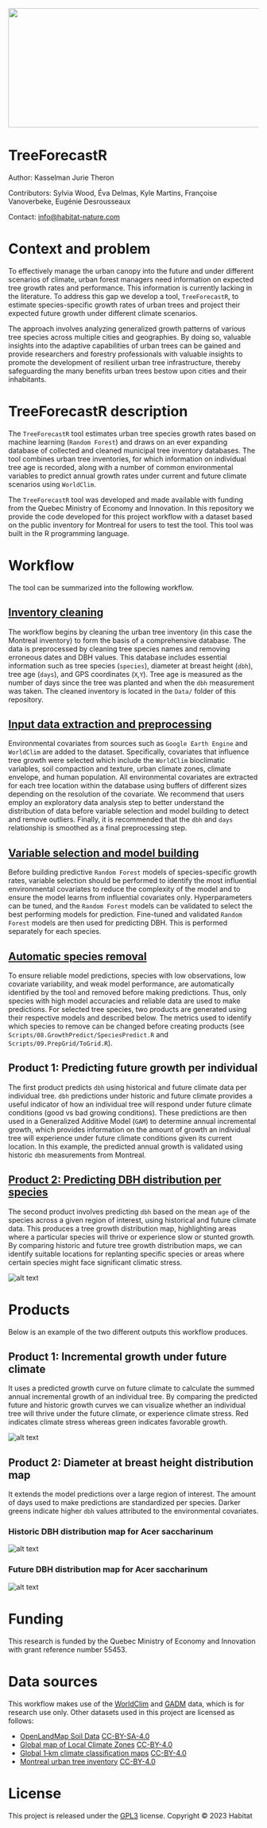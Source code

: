 <img align="centre" width="1100" height="240" src="https://github.com/Habitat-RD/TreeForecastR/blob/main/docs/Habitat_banner.png?raw=true">

# TreeForecastR 

Author: Kasselman Jurie Theron

Contributors: Sylvia Wood, Éva Delmas, Kyle Martins, Françoise Vanoverbeke, Eugénie Desrousseaux

Contact: info@habitat-nature.com

# Context and problem

To effectively manage the urban canopy into the future and under different scenarios of climate, urban forest managers need information on expected tree growth rates and performance. This information is currently lacking in the literature. To address this gap we develop a tool, `TreeForecastR`, to estimate species-specific growth rates of urban trees and project their expected future growth under different climate scenarios. 

The approach involves analyzing generalized growth patterns of various tree species across multiple cities and geographies. By doing so, valuable insights into the adaptive capabilities of urban trees can be gained and provide researchers and forestry professionals with valuable insights to promote the development of resilient urban tree infrastructure, thereby safeguarding the many benefits urban trees bestow upon cities and their inhabitants.

# TreeForecastR description

The `TreeForecastR` tool estimates urban tree species growth rates based on machine learning (`Random Forest`) and draws on an ever expanding database of collected and cleaned municipal tree inventory databases. The tool combines urban tree inventories, for which information on individual tree age is recorded, along with a number of common environmental variables to predict annual growth rates under current and future climate scenarios using `WorldClim`.  

The `TreeForecastR` tool was developed and made available with funding from the Quebec Ministry of Economy and Innovation. In this repository we provide the code developed for this project workflow with a dataset based on the public inventory for Montreal for users to test the tool. This tool was built in the R programming language.


# Workflow

The tool can be summarized into the following workflow.

## <u> Inventory cleaning </u>
The workflow begins by cleaning the urban tree inventory (in this case the Montreal inventory) to form the basis of a comprehensive database. The data is preprocessed by cleaning tree species names and removing erroneous dates and DBH values. This database includes essential information such as tree species (`species`), diameter at breast height (`dbh`), tree age (`days`), and GPS coordinates (`X`,`Y`). Tree age is measured as the number of days since the tree was planted and when the `dbh` measurement was taken. The cleaned inventory is located in the `Data/` folder of this repository.

## <u> Input data extraction and preprocessing </u>
Environmental covariates from sources such as `Google Earth Engine` and `WorldClim` are added to the dataset. Specifically, covariates that influence tree growth were selected which include the `WorldClim` bioclimatic variables, soil compaction and texture, urban climate zones, climate envelope, and human population. All environmental covariates are extracted for each tree location within the database using buffers of different sizes depending on the resolution of the covariate. We recommend that users employ an exploratory data analysis step to better understand the distribution of data before variable selection and model building to detect and remove outliers. Finally, it is recommended that the  `dbh` and `days` relationship is smoothed as a final preprocessing step.

## <u> Variable selection and model building </u>
Before building predictive `Random Forest` models of species-specific growth rates, variable selection should be performed to identify the most influential environmental covariates to reduce the complexity of the model and to ensure the model learns from influential covariates only. Hyperparameters can be tuned, and the `Random Forest` models can be validated to select the best performing models for prediction. Fine-tuned and validated `Random Forest` models are then used for predicting DBH. This is performed separately for each species.

## <u> Automatic species removal </u>
To ensure reliable model predictions, species with low observations, low covariate variability, and weak model performance, are automatically identified by the tool and removed before making predictions. Thus, only species with high model accuracies and reliable data are used to make predictions. For selected tree species, two products are generated using their respective models and described below. The metrics used to identify which species to remove can be changed before creating products (see `Scripts/08.GrowthPredict/SpeciesPredict.R` and `Scripts/09.PrepGrid/ToGrid.R`).

## Product 1: Predicting future growth per individual </u>
The first product predicts `dbh` using historical and future climate data per individual tree. `dbh` predictions under historic and future climate provides a useful indicator of how an individual tree will respond under future climate conditions (good vs bad growing conditions). These predictions are then used in a Generalized Additive Model (`GAM`) to determine annual incremental growth, which provides information on the amount of growth an individual tree will experience under future climate conditions given its current location. In this example, the predicted annual growth is validated using historic `dbh` measurements from Montreal.

## <u> Product 2: Predicting DBH distribution per species </u>
The second product involves predicting `dbh`  based on the mean `age` of the species across a given region of interest, using historical and future climate data. This produces a tree growth distribution map, highlighting areas where a particular species will thrive or experience slow or stunted growth. By comparing historic and future tree growth distribution maps, we can identify suitable locations for replanting specific species or areas where certain species might face significant climatic stress.

![alt text](https://github.com/Habitat-RD/TreeForecastR/blob/main/docs/UrbTreeGrowthFlowMap.JPG?raw=true)

# Products

Below is an example of the two different outputs this workflow produces.

## Product 1: Incremental growth under future climate
It uses a predicted growth curve on future climate to calculate the summed annual incremental growth of an individual tree. By comparing the predicted future and historic growth curves we can visualize whether an individual tree will thrive under the future climate, or experience climate stress. Red indicates climate stress whereas green indicates favorable growth.

![alt text](https://github.com/Habitat-RD/TreeForecastR/blob/main/docs/Product1.png?raw=true)

## Product 2: Diameter at breast height distribution map
It extends the model predictions over a large region of interest. The amount of days used to make predictions are standardized per species. Darker greens indicate higher `dbh` values attributed to the environmental covariates.

### Historic DBH distribution map for Acer saccharinum

![alt text](https://github.com/Habitat-RD/TreeForecastR/blob/main/docs/Product2_hist.png?raw=true)

### Future DBH distribution map for Acer saccharinum

![alt text](https://github.com/Habitat-RD/TreeForecastR/blob/main/docs/Product2_fut.png?raw=true)

# Funding

This research is funded by the Quebec Ministry of Economy and Innovation with grant reference number 55453.

# Data sources

This workflow makes use of the [WorldClim](https://worldclim.org/) and [GADM](https://gadm.org/index.html) data, which is for research use only. Other datasets used in this project are licensed as follows:
* [OpenLandMap Soil Data](https://zenodo.org/record/2525665) [CC-BY-SA-4.0](https://creativecommons.org/licenses/by-sa/4.0/)
* [Global map of Local Climate Zones](https://zenodo.org/record/6364594) [CC-BY-4.0](https://creativecommons.org/licenses/by/4.0/)
* [Global 1‑km climate classification maps](https://www.gloh2o.org/koppen/) [CC-BY-4.0](https://creativecommons.org/licenses/by/4.0/)
* [Montreal urban tree inventory](https://www.donneesquebec.ca/recherche/dataset/vmtl-arbres) [CC-BY-4.0](https://creativecommons.org/licenses/by/4.0/)

# License

This project is released under the [GPL3](https://www.gnu.org/licenses/gpl-3.0.en.html) license. Copyright © 2023 Habitat
